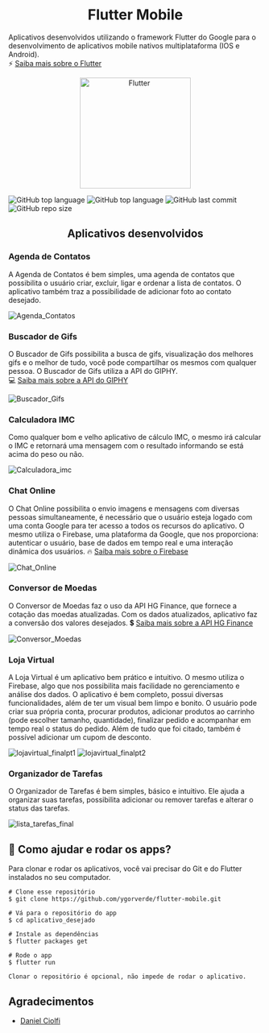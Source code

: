 <h1 align="center">
Flutter Mobile
</h1>

Aplicativos desenvolvidos utilizando o framework Flutter do Google para o desenvolvimento de aplicativos mobile nativos multiplataforma (IOS e Android). <br> 
:zap: [Saiba mais sobre o Flutter](https://www.devmedia.com.br/guia/flutter/40713)
<p align="center">
    <img alt="Flutter" title="Flutter" src="https://venturebeat.com/wp-content/uploads/2018/02/google-flutter-logo.png?fit=400%2C200&strip=all" width="220px" />
</p>


![GitHub top language](https://img.shields.io/github/languages/count/ygorverde/Flutter-mobile) 
![GitHub top language](https://img.shields.io/github/languages/top/ygorverde/Flutter-mobile) ![GitHub last commit](https://img.shields.io/github/last-commit/ygorverde/Flutter-mobile) ![GitHub repo size](https://img.shields.io/github/repo-size/ygorverde/Flutter-mobile)

<h2 align="center">Aplicativos desenvolvidos</h2>

### Agenda de Contatos

A Agenda de Contatos é bem simples, uma agenda de contatos que possibilita o usuário criar, excluir, ligar e ordenar a lista de contatos. O aplicativo também traz a possibilidade de adicionar foto ao contato desejado.

![Agenda_Contatos](https://user-images.githubusercontent.com/45312912/87119378-30ccf000-c254-11ea-9cd9-d3a281e099da.png)

### Buscador de Gifs

O Buscador de Gifs possibilita a busca de gifs, visualização dos melhores gifs e o melhor de tudo, você pode compartilhar os mesmos com qualquer pessoa. O Buscador de Gifs utiliza a API do GIPHY. <br>
:computer: [Saiba mais sobre a API do GIPHY](https://developers.giphy.com/)

![Buscador_Gifs](https://user-images.githubusercontent.com/45312912/87119791-5b6b7880-c255-11ea-91ed-11797ea14550.png)

### Calculadora IMC

Como qualquer bom e velho aplicativo de cálculo IMC, o mesmo irá calcular o IMC e retornará uma mensagem com o resultado informando se está acima do peso ou não.

![Calculadora_imc](https://user-images.githubusercontent.com/45312912/87120387-a639c000-c256-11ea-9f5e-5620993c386c.png)

### Chat Online

O Chat Online possibilita o envio imagens e mensagens com diversas pessoas simultaneamente, é necessário que o usuário esteja logado com uma conta Google para ter acesso a todos os recursos do aplicativo. O mesmo utiliza o Firebase, uma plataforma da Google, que nos proporciona: autenticar o usuário, base de dados em tempo real e uma interação dinâmica dos usuários.
:fire: [Saiba mais sobre o Firebase](https://rockcontent.com/blog/firebase/)

![Chat_Online](https://user-images.githubusercontent.com/45312912/87120528-0466a300-c257-11ea-861b-8f6c7c3eb3b3.png)

### Conversor de Moedas

O Conversor de Moedas faz o uso da API HG Finance, que fornece a cotação das moedas atualizadas. Com os dados atualizados, aplicativo faz a conversão dos valores desejados.
:heavy_dollar_sign: [Saiba mais sobre a API HG Finance](https://hgbrasil.com/status/finance)

![Conversor_Moedas](https://user-images.githubusercontent.com/45312912/87120848-d5046600-c257-11ea-8f28-309d7ebd2350.png)

### Loja Virtual

A Loja Virtual é um aplicativo bem prático e intuitivo. O mesmo utiliza o Firebase, algo que nos possibilita mais facilidade no gerenciamento e análise dos dados.
O aplicativo é bem completo, possui diversas funcionalidades, além de ter um visual bem limpo e bonito. O usuário pode criar sua própria conta, procurar produtos, adicionar produtos ao carrinho (pode escolher tamanho, quantidade), finalizar pedido e acompanhar em tempo real o status do pedido. Além de tudo que foi citado, também é possível adicionar um cupom de desconto.

![lojavirtual_finalpt1](https://user-images.githubusercontent.com/45312912/87121373-016cb200-c259-11ea-966c-9b6bd2bc446d.png)
![lojavirtual_finalpt2](https://user-images.githubusercontent.com/45312912/87121377-03367580-c259-11ea-9169-122a925ccd20.png)

### Organizador de Tarefas

O Organizador de Tarefas é bem simples, básico e intuitivo.
Ele ajuda a organizar suas tarefas, possibilita adicionar ou remover tarefas e alterar o status das tarefas.

![lista_tarefas_final](https://user-images.githubusercontent.com/45312912/87121759-e9496280-c259-11ea-8a67-4c20605e38d1.png)

## 🤔 Como ajudar e rodar os apps?

Para clonar e rodar os aplicativos, você vai precisar do Git e do Flutter instalados no seu computador.
```
# Clone esse repositório
$ git clone https://github.com/ygorverde/flutter-mobile.git

# Vá para o repositório do app
$ cd aplicativo_desejado

# Instale as dependências
$ flutter packages get

# Rode o app
$ flutter run

Clonar o repositório é opcional, não impede de rodar o aplicativo.
```

## Agradecimentos
  - <a target="_blank" href="https://www.udemy.com/user/daniel-henrique-ciolfi/">Daniel Ciolfi</a>
